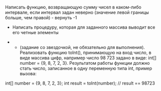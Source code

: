 Написать функцию, возвращающую сумму чисел в каком-либо интервале, если
интервал задан неверно (значение левой границы больше, чем правой) - вернуть
-1


- Написать процедуру, которая для заданного массива выводит все его четные
элементы


- * (задание со звездочкой, не обязательно для выполнения). Реализовать функцию
toInt(), принимающую на вход число, в виде массива цифр, например число 98 723
задано в виде: int[] number = {9, 8, 7, 2, 3}. Результатом работы функции должно
стать число, записанное в одну переменную типа int, пример вызова:


int[] number = {9, 8, 7, 2, 3};
int result = toInt(number); // result == 98723